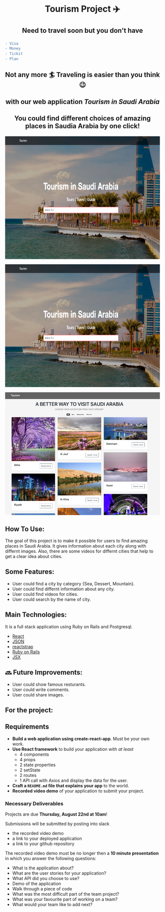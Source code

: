 # <span > <p align="center" > Tourism Project  :airplane:  </p> </span>

## <span > <p align="center" > Need to travel soon but you don't have </p> </span>

```diff
- Visa
- Money
- Tickit
- Plan

```

## <span > <p align="center" > Not any more :surfer: Traveling is easier than you think :wink: </p> </span>

## <span > <p align="center" >  with our web application  *Tourism in Saudi Arabia*   </p> </span>
 
## <span > <p align="center" >  You could find different choices of amazing places in Saudia Arabia by one click! </p> </span>

<p align="center"><img src="./tourism-project/images/main.png" width="600" height="400"></p>

<p align="center"><img src="./tourism-project/images/main.png" width="600" height="400"></p>

<p align="center"><img src="./tourism-project/images/main2.png" width="600" height="400"></p>

## How To Use:
The goal of this project is to make it possible for users to find amazing places in Saudi Arabia. It gives information about each city along with differnt images. Also, there are some videos for differnt cities that help to get a clear idea about cities. 

## Some Features:
* User could find a city by category {Sea, Dessert, Mountain}. 
* User could find differnt information about any city.
* User could find videos for cities.
* User could search by the name of city.

## Main Technologies:
It is a full stack application using Ruby on Rails and Postgresql.
* [React](https://reactjs.org/)
* [JSON](https://www.json.org//)
* [reactstrap](https://reactstrap.github.io/)
* [Ruby on Rails](https://rubyonrails.org/)
* [JSX](https://reactjs.org/docs/introducing-jsx.html)


## :soon: Future Improvements:
* User could show famous resturants.
* User could write comments. 
* User could share images. 

## For the project:
## Requirements

- **Build a web application using create-react-app**.  Must be your own work.
- **Use React framework** to build your application with *at least* 
  - 4 components
  - 4 props
  - 2 state properties
  - 2 setState
  - 2 routes
  - 1 API call with Axios and display the data for the user.
- **Craft a `README.md` file that explains your app** to the world.
- **Recorded video demo** of your application to submit your project.

### Necessary Deliverables

Projects are due **Thursday, August 22nd at 10am**!  

Submissions will be submitted by posting into slack
- the recorded video demo 
- a link to your deployed application 
- a link to your github repository

The recorded video demo must be no longer then a **10 minute presentation** in which you answer the following questions:
  - What is the application about?
  - What are the user stories for your application?
  - What API did you choose to use?
  - Demo of the application
  - Walk through a piece of code
  - What was the most difficult part of the team project?
  - What was your favourite part of working on a team?
  - What would your team like to add next?
  
